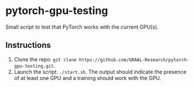 # pytorch-gpu-testing
Small script to test that PyTorch works with the current GPU(s).

## Instructions

1. Clone the repo: `git clone https://github.com/GRAAL-Research/pytorch-gpu-testing.git`.
2. Launch the script: `./start.sh`. The output should indicate the presence of at least one GPU and a training
   should work with the GPU.
